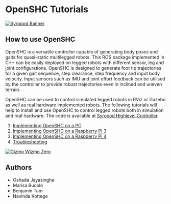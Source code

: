 # OpenSHC Tutorials

[![Syropod Banner](https://i.imgur.com/QyMTwG3.jpg "CSIRO Robotics")](https://research.csiro.au/robotics/)

## How to use OpenSHC

OpenSHC is a versatile controller capable of generating body poses and gaits for quasi-static multilegged robots. This ROS package implemented in C++ can be easily deployed on legged robots with different sensor, leg and joint configurations. OpenSHC is designed to generate foot tip trajectories for a given gait sequence, step clearance, step frequency and input body velocity. Input sensors such as IMU and joint effort feedback can be utilised by the controller to provide robust trajectories even in inclined and uneven terrain. 

OpenSHC can be used to control simulated legged robots in RViz or Gazebo as well as real hardware implemented robots. The following tutorials will help to install and use OpenSHC to control legged robots both in simulation and real hardware. The code is available at [Syropod Highlevel Controller](https://github.com/csiro-robotics/syropod_highlevel_controller).

1. [Implementing OpenSHC on a PC](shc_pc.md)
2. [Implementing OpenSHC on a Raspberry Pi 3](shc_raspi.md)
3. [Implementing OpenSHC on a Raspberry Pi 4](shc_raspi4.md)
4. [Troubleshooting](troubleshooting.md)

[![Gizmo Wizmo Zero](https://i.imgur.com/HCrmRDS.gif "CSIRO Syropods")](https://research.csiro.au/robotics/our-work/research-areas/legged-robots/)

## Authors

* Oshada Jayasinghe
* Marisa Bucolo
* Benjamin Tam
* Navinda Kottege
